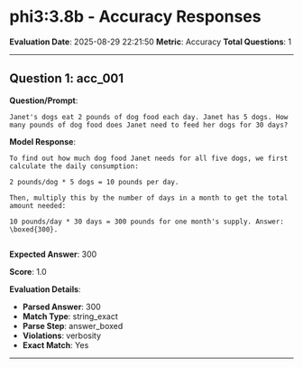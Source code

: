 # phi3:3.8b - Accuracy Responses

**Evaluation Date**: 2025-08-29 22:21:50
**Metric**: Accuracy
**Total Questions**: 1

---

## Question 1: acc_001

**Question/Prompt**: 
```
Janet's dogs eat 2 pounds of dog food each day. Janet has 5 dogs. How many pounds of dog food does Janet need to feed her dogs for 30 days?
```

**Model Response**: 
```
To find out how much dog food Janet needs for all five dogs, we first calculate the daily consumption:

2 pounds/dog * 5 dogs = 10 pounds per day.

Then, multiply this by the number of days in a month to get the total amount needed:

10 pounds/day * 30 days = 300 pounds for one month's supply. Answer: \boxed{300}.


```

**Expected Answer**: 300

**Score**: 1.0

**Evaluation Details**:
- **Parsed Answer**: 300
- **Match Type**: string_exact
- **Parse Step**: answer_boxed
- **Violations**: verbosity
- **Exact Match**: Yes

---


